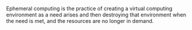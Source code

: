 Ephemeral computing is the practice of creating a virtual computing environment as a need arises and then destroying that environment when the need is met, and the resources are no longer in demand.